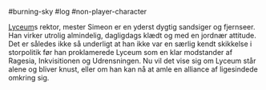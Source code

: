 #burning-sky #log #non-player-character

[Lyceum](Lyceum.md)s rektor, mester Simeon er en yderst dygtig sandsiger og fjernseer. Han virker utrolig almindelig, dagligdags klædt og med en jordnær attitude. Det er således ikke så underligt at han ikke var en særlig kendt skikkelse i storpolitik før han proklamerede Lyceum som en klar modstander af Ragesia, Inkvisitionen og Udrensningen. Nu vil det vise sig om Lyceum står alene og bliver knust, eller om han kan nå at amle en alliance af ligesindede omkring sig.
